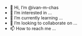 - 👋 Hi, I’m @ivan-m-chas
- 👀 I’m interested in ...
- 🌱 I’m currently learning ...
- 💞️ I’m looking to collaborate on ...
- 📫 How to reach me ...

<!---
ivan-m-chas/ivan-m-chas is a ✨ special ✨ repository because its `README.md` (this file) appears on your GitHub profile.
You can click the Preview link to take a look at your changes.
--->
